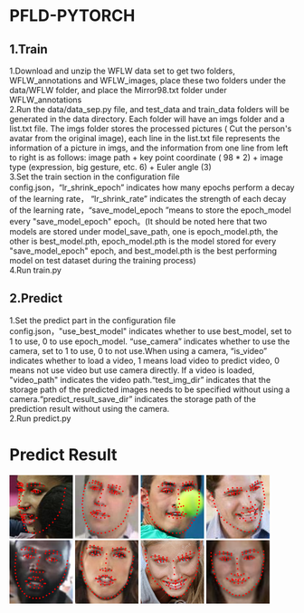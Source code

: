 # PFLD-PYTORCH
## 1.Train
1.Download and unzip the WFLW data set to get two folders, WFLW_annotations and WFLW_images, place these two folders under the data/WFLW folder, and place the Mirror98.txt folder under WFLW_annotations  
2.Run the data/data_sep.py file, and test_data and train_data folders will be generated in the data directory. Each folder will have an imgs folder and a list.txt file. The imgs folder stores the processed pictures ( Cut the person's avatar from the original image), each line in the list.txt file represents the information of a picture in imgs, and the information from one line from left to right is as follows: image path + key point coordinate ( 98 * 2) + image type (expression, big gesture, etc. 6) + Euler angle (3)  
3.Set the train section in the configuration file config.json，“lr_shrink_epoch” indicates how many epochs perform a decay of the learning rate，
“lr_shrink_rate” indicates the strength of each decay of the learning rate，“save_model_epoch ”means to store the epoch_model every "save_model_epoch" epoch。(It should be noted here that two models are stored under model_save_path, one is epoch_model.pth, the other is best_model.pth, epoch_model.pth is the model stored for every "save_model_epoch" epoch, and best_model.pth is the best performing model on test dataset during the training process)  
4.Run train.py
## 2.Predict
1.Set the predict part in the configuration file config.json，"use_best_model" indicates whether to use best_model, set to 1 to use, 0 to use epoch_model.
“use_camera” indicates whether to use the camera, set to 1 to use, 0 to not use.When using a camera, “is_video” indicates whether to load a video, 1 means load video to predict video, 0 means not use video but use camera directly.
If a video is loaded, "video_path" indicates the video path.“test_img_dir” indicates that the storage path of the predicted images needs to be specified without using a camera.“predict_result_save_dir” indicates the storage path of the prediction result without using the camera.  
2.Run predict.py
# Predict Result
![Image text](https://raw.githubusercontent.com/1991yuyang/PFLD-PYTORCH/master/predict_result_img/1007_40_Gymnastics_Gymnastics_40_430_0.png)
![Image text](https://raw.githubusercontent.com/1991yuyang/PFLD-PYTORCH/master/predict_result_img/100_30_Surgeons_Surgeons_30_773_0.png)
![Image text](https://raw.githubusercontent.com/1991yuyang/PFLD-PYTORCH/master/predict_result_img/1011_38_Tennis_Tennis_38_69_0.png)
![Image text](https://raw.githubusercontent.com/1991yuyang/PFLD-PYTORCH/master/predict_result_img/101_20_Family_Group_Family_Group_20_508_0.png)  
![Image text](https://raw.githubusercontent.com/1991yuyang/PFLD-PYTORCH/master/predict_result_img/103_61_Street_Battle_streetfight_61_710_0.png)
![Image text](https://raw.githubusercontent.com/1991yuyang/PFLD-PYTORCH/master/predict_result_img/10_16_Award_Ceremony_Awards_Ceremony_16_589_0.png)
![Image text](https://raw.githubusercontent.com/1991yuyang/PFLD-PYTORCH/master/predict_result_img/116_35_Basketball_playingbasketball_35_91_0.png)
![Image text](https://raw.githubusercontent.com/1991yuyang/PFLD-PYTORCH/master/predict_result_img/11_40_Gymnastics_Gymnastics_40_869_0.png)
